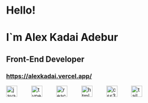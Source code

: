 # Hello! 
# I`m **Alex Kadai Adebur**
## Front-End Developer

### https://alexkadai.vercel.app/

  <img src="https://cdn.jsdelivr.net/gh/devicons/devicon/icons/javascript/javascript-original.svg"
    height="30"
    alt="javascript logo"
  />
  <img width="30" />
  <img
    src="https://cdn.jsdelivr.net/gh/devicons/devicon/icons/typescript/typescript-original.svg"
    height="30"
    alt="typescript logo"
  />
  <img width="30" />
  <img
    src="https://cdn.jsdelivr.net/gh/devicons/devicon/icons/react/react-original.svg"
    height="30"
    alt="react logo"
  />
  <img width="30" />
  <img
    src="https://cdn.jsdelivr.net/gh/devicons/devicon@latest/icons/nextjs/nextjs-original.svg"
    height="30"
    alt="html5 logo"
  />
  <img width="30" />
  <img
    src="https://cdn.jsdelivr.net/gh/devicons/devicon@latest/icons/redux/redux-original.svg"
    height="30"
    alt="css3 logo"
  />
  <img width="30" />
  <img
  src="https://cdn.jsdelivr.net/gh/devicons/devicon@latest/icons/tailwindcss/tailwindcss-original.svg" 
    height="30"
    alt="tailwind logo"
  />
  <img width="30" />


